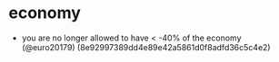 # economy

* you are no longer allowed to have < -40% of the economy (@euro20179) (8e92997389dd4e89e42a5861d0f8adfd36c5c4e2)


